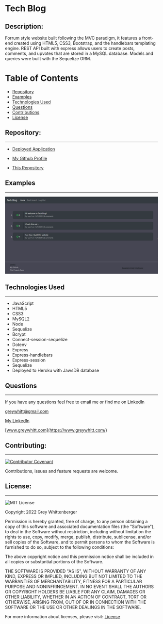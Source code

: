 # Tech Blog

## Description:
Forrum style website built following the MVC paradigm, it features a front-end created using HTML5, CSS3, Bootstrap, and the handlebars templating engine. REST API built with express allows users to create posts, comments, and upvotes that are stored in a MySQL database. Models and queries were built with the Sequelize ORM.

# Table of Contents

- [Repository](#repository)
- [Examples](#examples)
- [Technologies Used](#technologies-used)
- [Questions](#questions)
- [Contributions](#contributing)
- [License](#license)

## Repository:

---

- [Deployed Application](https://gw-tech-blog.herokuapp.com/)

- [My Github Profile](https://github.com/Grey-Whitt)

- [This Repository](https://github.com/Grey-Whitt/portfolio-v3)

## Examples

---

![Full site](./full-site.png)


## Technologies Used

---

- JavaScript
- HTML5
- CSS3
- MySQL2
- Node
- Sequelize
- Bcrypt
- Connect-session-sequelize
- Dotenv
- Express
- Express-handlebars
- Express-session
- Sequelize
- Deployed to Heroku with JawsDB database


## Questions

---

If you have any questions feel free to email me or find me on LinkedIn

[greywhitt@gmail.com](mailto:greywhitt@gmail.com)

[My LinkedIn](https://www.linkedin.com/in/grey-whittenberger)

[www.greywhitt.com](https://www.greywhitt.com/)

## Contributing:

---

[![Contributor Covenant](https://img.shields.io/badge/Contributor%20Covenant-v2.1%20adopted-ff69b4.svg)](./uploads/CODE_OF_CONDUCT.md)

Contributions, issues and feature requests are welcome.

## License:

---

![MIT License](https://img.shields.io/badge/license-MIT-blue)

Copyright 2022 Grey Whittenberger

Permission is hereby granted, free of charge, to any person obtaining a copy of this software and associated documentation files (the "Software"), to deal in the Software without restriction, including without limitation the rights to use, copy, modify, merge, publish, distribute, sublicense, and/or sell copies of the Software, and to permit persons to whom the Software is furnished to do so, subject to the following conditions:

The above copyright notice and this permission notice shall be included in all copies or substantial portions of the Software.

THE SOFTWARE IS PROVIDED "AS IS", WITHOUT WARRANTY OF ANY KIND, EXPRESS OR IMPLIED, INCLUDING BUT NOT LIMITED TO THE WARRANTIES OF MERCHANTABILITY, FITNESS FOR A PARTICULAR PURPOSE AND NONINFRINGEMENT. IN NO EVENT SHALL THE AUTHORS OR COPYRIGHT HOLDERS BE LIABLE FOR ANY CLAIM, DAMAGES OR OTHER LIABILITY, WHETHER IN AN ACTION OF CONTRACT, TORT OR OTHERWISE, ARISING FROM, OUT OF OR IN CONNECTION WITH THE SOFTWARE OR THE USE OR OTHER DEALINGS IN THE SOFTWARE.

For more information about licenses, please visit:
[License](https://opensource.org/licenses/MIT)
